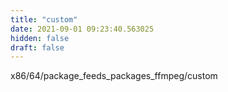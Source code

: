 ```yaml
---
title: "custom"
date: 2021-09-01 09:23:40.563025
hidden: false
draft: false
---
```


x86/64/package_feeds_packages_ffmpeg/custom


